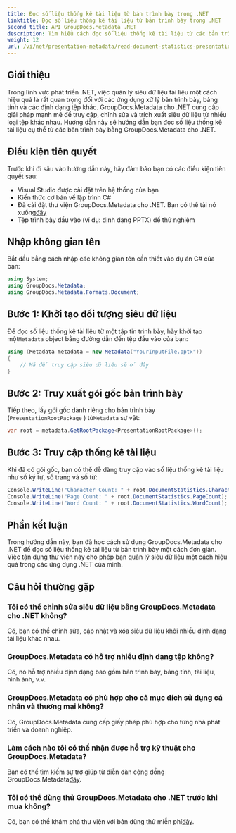 ```yaml
---
title: Đọc số liệu thống kê tài liệu từ bản trình bày trong .NET
linktitle: Đọc số liệu thống kê tài liệu từ bản trình bày trong .NET
second_title: API GroupDocs.Metadata .NET
description: Tìm hiểu cách đọc số liệu thống kê tài liệu từ các bản trình bày trong .NET bằng GroupDocs.Metadata để quản lý siêu dữ liệu hiệu quả.
weight: 12
url: /vi/net/presentation-metadata/read-document-statistics-presentations/
---
```

## Giới thiệu
Trong lĩnh vực phát triển .NET, việc quản lý siêu dữ liệu tài liệu một cách hiệu quả là rất quan trọng đối với các ứng dụng xử lý bản trình bày, bảng tính và các định dạng tệp khác. GroupDocs.Metadata cho .NET cung cấp giải pháp mạnh mẽ để truy cập, chỉnh sửa và trích xuất siêu dữ liệu từ nhiều loại tệp khác nhau. Hướng dẫn này sẽ hướng dẫn bạn đọc số liệu thống kê tài liệu cụ thể từ các bản trình bày bằng GroupDocs.Metadata cho .NET.
## Điều kiện tiên quyết
Trước khi đi sâu vào hướng dẫn này, hãy đảm bảo bạn có các điều kiện tiên quyết sau:
- Visual Studio được cài đặt trên hệ thống của bạn
- Kiến thức cơ bản về lập trình C#
- Đã cài đặt thư viện GroupDocs.Metadata cho .NET. Bạn có thể tải nó xuống[đây](https://releases.groupdocs.com/metadata/net/)
- Tệp trình bày đầu vào (ví dụ: định dạng PPTX) để thử nghiệm

## Nhập không gian tên
Bắt đầu bằng cách nhập các không gian tên cần thiết vào dự án C# của bạn:
```csharp
using System;
using GroupDocs.Metadata;
using GroupDocs.Metadata.Formats.Document;
```
## Bước 1: Khởi tạo đối tượng siêu dữ liệu
 Để đọc số liệu thống kê tài liệu từ một tập tin trình bày, hãy khởi tạo một`Metadata` object bằng đường dẫn đến tệp đầu vào của bạn:
```csharp
using (Metadata metadata = new Metadata("YourInputFile.pptx"))
{
    // Mã để truy cập siêu dữ liệu sẽ ở đây
}
```
## Bước 2: Truy xuất gói gốc bản trình bày
Tiếp theo, lấy gói gốc dành riêng cho bản trình bày (`PresentationRootPackage` ) từ`Metadata` sự vật:
```csharp
var root = metadata.GetRootPackage<PresentationRootPackage>();
```
## Bước 3: Truy cập thống kê tài liệu
Khi đã có gói gốc, bạn có thể dễ dàng truy cập vào số liệu thống kê tài liệu như số ký tự, số trang và số từ:
```csharp
Console.WriteLine("Character Count: " + root.DocumentStatistics.CharacterCount);
Console.WriteLine("Page Count: " + root.DocumentStatistics.PageCount);
Console.WriteLine("Word Count: " + root.DocumentStatistics.WordCount);
```

## Phần kết luận
Trong hướng dẫn này, bạn đã học cách sử dụng GroupDocs.Metadata cho .NET để đọc số liệu thống kê tài liệu từ bản trình bày một cách đơn giản. Việc tận dụng thư viện này cho phép bạn quản lý siêu dữ liệu một cách hiệu quả trong các ứng dụng .NET của mình.

## Câu hỏi thường gặp
### Tôi có thể chỉnh sửa siêu dữ liệu bằng GroupDocs.Metadata cho .NET không?
Có, bạn có thể chỉnh sửa, cập nhật và xóa siêu dữ liệu khỏi nhiều định dạng tài liệu khác nhau.
### GroupDocs.Metadata có hỗ trợ nhiều định dạng tệp không?
Có, nó hỗ trợ nhiều định dạng bao gồm bản trình bày, bảng tính, tài liệu, hình ảnh, v.v.
### GroupDocs.Metadata có phù hợp cho cả mục đích sử dụng cá nhân và thương mại không?
Có, GroupDocs.Metadata cung cấp giấy phép phù hợp cho từng nhà phát triển và doanh nghiệp.
### Làm cách nào tôi có thể nhận được hỗ trợ kỹ thuật cho GroupDocs.Metadata?
 Bạn có thể tìm kiếm sự trợ giúp từ diễn đàn cộng đồng GroupDocs.Metadata[đây](https://forum.groupdocs.com/c/metadata/14).
### Tôi có thể dùng thử GroupDocs.Metadata cho .NET trước khi mua không?
 Có, bạn có thể khám phá thư viện với bản dùng thử miễn phí[đây](https://releases.groupdocs.com/).